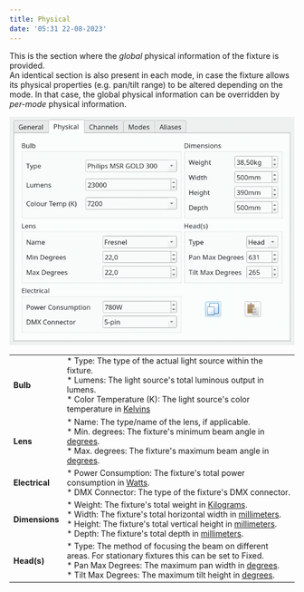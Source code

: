 ```yaml
---
title: Physical
date: '05:31 22-08-2023'
---
```


This is the section where the _global_ physical information of the fixture is provided.  
An identical section is also present in each mode, in case the fixture allows its physical properties (e.g. pan/tilt range) to be altered depending on the mode. In that case, the global physical information can be overridden by _per-mode_ physical information.

![](../fixtureeditor_physical.png)

|     |     |
| --- | --- |
| **Bulb** | * Type: The type of the actual light source within the fixture.<br>* Lumens: The light source's total luminous output in lumens.<br>* Color Temperature (K): The light source's color temperature in [Kelvins](https://en.wikipedia.org/wiki/Kelvin) |
| **Lens** | * Name: The type/name of the lens, if applicable.<br>* Min. degrees: The fixture's minimum beam angle in [degrees](https://en.wikipedia.org/wiki/Degree_(angle)).<br>* Max. degrees: The fixture's maximum beam angle in [degrees](https://en.wikipedia.org/wiki/Degree_(angle)). |
| **Electrical** | * Power Consumption: The fixture's total power consumption in [Watts](https://en.wikipedia.org/wiki/Watt).<br>* DMX Connector: The type of the fixture's DMX connector. |
| **Dimensions** | * Weight: The fixture's total weight in [Kilograms](https://en.wikipedia.org/wiki/Kilogram).<br>* Width: The fixture's total horizontal width in [millimeters](https://en.wikipedia.org/wiki/Millimeter).<br>* Height: The fixture's total vertical height in [millimeters](https://en.wikipedia.org/wiki/Millimeter).<br>* Depth: The fixture's total depth in [millimeters](https://en.wikipedia.org/wiki/Millimeter). |
| **Head(s)** | * Type: The method of focusing the beam on different areas. For stationary fixtures this can be set to Fixed.<br>* Pan Max Degrees: The maximum pan width in [degrees](https://en.wikipedia.org/wiki/Degree_(angle)).<br>* Tilt Max Degrees: The maximum tilt height in [degrees](https://en.wikipedia.org/wiki/Degree_(angle)). |